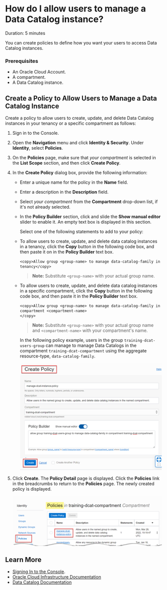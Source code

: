 # How do I allow users to manage a Data Catalog instance?
Duration: 5 minutes

You can create policies to define how you want your users to access Data Catalog instances.

### Prerequisites
* An Oracle Cloud Account.
* A compartment.
* A Data Catalog instance.

## Create a Policy to Allow Users to Manage a Data Catalog Instance         
Create a policy to allow users to create, update, and delete Data Catalog instances in your tenancy or a specific compartment as follows:

1. Sign in to the Console.

2. Open the **Navigation** menu and click **Identity & Security**. Under **Identity**, select **Policies**.

3. On the **Policies** page, make sure that _your compartment_ is selected in the **List Scope** section, and then click **Create Policy**.  

4. In the **Create Policy** dialog box, provide the following information:
    + Enter a unique name for the policy in the **Name** field.
    + Enter a description in the **Description** field.
    + Select _your compartment_ from the **Compartment** drop-down list, if it's not already selected.
    + In the **Policy Builder** section, click and slide the **Show manual editor** slider to enable it. An empty text box is displayed in this section.

      Select one of the following statements to add to your policy:

    + To allow users to create, update, and delete data catalog instances in a tenancy, click the **Copy** button in the following code box, and then paste it on in the **Policy Builder** text box.

        ```
        <copy>Allow group <group-name> to manage data-catalog-family in tenancy</copy>
        ```

        > **Note:** Substitute `<group-name>` with your actual group name.

    + To allow users to create, update, and delete data catalog instances in a specific compartment,
    click the **Copy** button in the following code box, and then paste it in the **Policy Builder** text box.

        ```
        <copy>Allow group <group-name> to manage data-catalog-family in compartment <compartment-name>
        </copy>
        ```

        > **Note:** Substitute `<group-name>` with your actual group name and `<compartment-name>` with your compartment's name.

        In the following policy example, users in the group `training-dcat-users-group` can manage to manage Data Catalogs in the compartment `training-dcat-compartment` using the aggregate resource-type, `data-catalog-family`.

        ![On the completed Create Policy dialog box, the policy in the Policy Builder field and the Create button are highlighted.](./images/create-users-policy.png " ")

5. Click **Create**. The **Policy Detail** page is displayed. Click the **Policies** link in the breadcrumbs to return to the **Policies** page. The newly created policy is displayed.

    ![The new policy is displayed on the Policies page.](./images/new-dcat-policy-created.png " ")


## Learn More

* [Signing In to the Console](https://docs.cloud.oracle.com/en-us/iaas/Content/GSG/Tasks/signingin.htm).
* [Oracle Cloud Infrastructure Documentation](https://docs.oracle.com/en-us/iaas/Content/GSG/Concepts/baremetalintro.htm)
* [Data Catalog Documentation](https://docs.oracle.com/en-us/iaas/data-catalog/home.htm)
